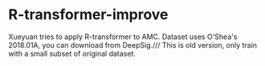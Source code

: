 # R-transformer-improve

Xueyuan tries to apply R-transformer to AMC.
Dataset uses O'Shea's 2018.01A, you can download from DeepSig.///
This is old version, only train with a small subset of original dataset.
